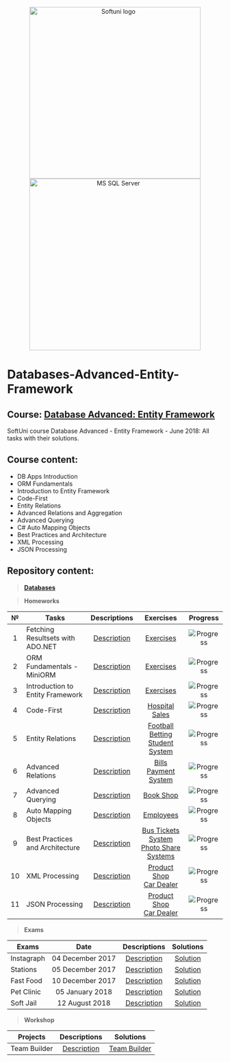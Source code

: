 <p align="center">
	<a href="https://softuni.bg/"><img src="https://www.jobs.bg/assets/logo/2017-09-01/b_6e048c01c340d967f2a6e540e9825d46.png" alt="Softuni logo" width="400" align="center"></a>
	<a href="https://docs.microsoft.com/en-us/ef/"><img src="https://cdn-images-1.medium.com/max/1600/1*19hDux91qpoShfe7tXE5xg.png" alt="MS SQL Server" width="400" align="center"></a>
<p>


# Databases-Advanced-Entity-Framework

## Course: [Database Advanced: Entity Framework](https://softuni.bg/trainings/1972/databases-advanced-entity-framework-june-2018)
SoftUni course Database Advanced - Entity Framework - June 2018: All tasks with their solutions.

## Course content:
- DB Apps Introduction
- ORM Fundamentals
- Introduction to Entity Framework
- Code-First
- Entity Relations
- Advanced Relations and Aggregation
- Advanced Querying 
- C# Auto Mapping Objects
- Best Practices and Architecture
- XML Processing
- JSON Processing

## Repository content:

> **[Databases](https://github.com/dobroslav-atanasov/Databases-Advanced-Entity-Framework/tree/master/Databases)**

> **Homeworks**

№	|Tasks										|Descriptions																										|Exercises																																		|Progress																														
:--:|-------------------------------------------|:-----------------------------------------------------------------------------------------------------------------:|:---------------------------------------------------------------------------------------------------------------------------------------------:|:---------------:
1	|Fetching Resultsets with ADO.NET			|[Description](https://github.com/dobroslav-atanasov/Databases-Advanced-Entity-Framework/tree/master/Resources)		|[Exercises](https://github.com/dobroslav-atanasov/Databases-Advanced-Entity-Framework/tree/master/01.FetchingResultsetsWithADO.NET)			|![Progress](http://progressed.io/bar/100?title=completed)
2	|ORM Fundamentals - MiniORM					|[Description](https://github.com/dobroslav-atanasov/Databases-Advanced-Entity-Framework/tree/master/Resources)		|[Exercises](https://github.com/dobroslav-atanasov/Databases-Advanced-Entity-Framework/tree/master/02.ORMFundamentals)							|![Progress](http://progressed.io/bar/100?title=completed)
3	|Introduction to Entity Framework			|[Description](https://github.com/dobroslav-atanasov/Databases-Advanced-Entity-Framework/tree/master/Resources)		|[Exercises](https://github.com/dobroslav-atanasov/Databases-Advanced-Entity-Framework/tree/master/03.IntroductionToEntityFramework)			|![Progress](http://progressed.io/bar/100?title=completed)
4	|Code-First									|[Description](https://github.com/dobroslav-atanasov/Databases-Advanced-Entity-Framework/tree/master/Resources)		|[Hospital](https://github.com/dobroslav-atanasov/Databases-Advanced-Entity-Framework/tree/master/04.CodeFirst/Hospital)<br>[Sales](https://github.com/dobroslav-atanasov/Databases-Advanced-Entity-Framework/tree/master/04.CodeFirst/Sales)	|![Progress](http://progressed.io/bar/100?title=completed)
5	|Entity Relations							|[Description](https://github.com/dobroslav-atanasov/Databases-Advanced-Entity-Framework/tree/master/Resources)		|[Football Betting](https://github.com/dobroslav-atanasov/Databases-Advanced-Entity-Framework/tree/master/05.EntityRelations/FootballBetting)<br>[Student System](https://github.com/dobroslav-atanasov/Databases-Advanced-Entity-Framework/tree/master/05.EntityRelations/StudentSystem)		|![Progress](http://progressed.io/bar/100?title=completed)
6	|Advanced Relations							|[Description](https://github.com/dobroslav-atanasov/Databases-Advanced-Entity-Framework/tree/master/Resources)		|[Bills Payment System](https://github.com/dobroslav-atanasov/Databases-Advanced-Entity-Framework/tree/master/06.AdvancedRelations)				|![Progress](http://progressed.io/bar/100?title=completed)
7	|Advanced Querying							|[Description](https://github.com/dobroslav-atanasov/Databases-Advanced-Entity-Framework/tree/master/Resources)		|[Book Shop](https://github.com/dobroslav-atanasov/Databases-Advanced-Entity-Framework/tree/master/07.AdvancedQuerying)							|![Progress](http://progressed.io/bar/100?title=completed)
8	|Auto Mapping Objects						|[Description](https://github.com/dobroslav-atanasov/Databases-Advanced-Entity-Framework/tree/master/Resources)		|[Employees](https://github.com/dobroslav-atanasov/Databases-Advanced-Entity-Framework/tree/master/08.AutoMappingObjects)						|![Progress](http://progressed.io/bar/100?title=completed)
9	|Best Practices and Architecture			|[Description](https://github.com/dobroslav-atanasov/Databases-Advanced-Entity-Framework/tree/master/Resources)		|[Bus Tickets System](https://github.com/dobroslav-atanasov/Databases-Advanced-Entity-Framework/tree/master/09.BestPracticesAndArchitecture/BusTicketsSystem)<br>[Photo Share Systems](https://github.com/dobroslav-atanasov/Databases-Advanced-Entity-Framework/tree/master/09.BestPracticesAndArchitecture/PhotoShare)	|![Progress](http://progressed.io/bar/100?title=completed)
10	|XML Processing								|[Description](https://github.com/dobroslav-atanasov/Databases-Advanced-Entity-Framework/tree/master/Resources)		|[Product Shop](https://github.com/dobroslav-atanasov/Databases-Advanced-Entity-Framework/tree/master/10.XMLProcessing/ProductShop)<br>[Car Dealer](https://github.com/dobroslav-atanasov/Databases-Advanced-Entity-Framework/tree/master/10.XMLProcessing/CarDealer)	|![Progress](http://progressed.io/bar/100?title=completed)
11	|JSON Processing							|[Description](https://github.com/dobroslav-atanasov/Databases-Advanced-Entity-Framework/tree/master/Resources)		|[Product Shop](https://github.com/dobroslav-atanasov/Databases-Advanced-Entity-Framework/tree/master/11.JSONProcessing/ProductShop)<br>[Car Dealer](https://github.com/dobroslav-atanasov/Databases-Advanced-Entity-Framework/tree/master/11.JSONProcessing/CarDealer)			|![Progress](http://progressed.io/bar/100?title=completed)

> **Exams**

Exams				|Date				|Descriptions																																|Solutions
--------------------|:-----------------:|:-----------------------------------------------------------------------------------------------------------------------------------------:|:----------:
Instagraph			|04 December 2017	|[Description](https://github.com/dobroslav-atanasov/Databases-Advanced-Entity-Framework/tree/master/Resources/Exam-04.12.2017-Instagraph)	|[Solution](https://github.com/dobroslav-atanasov/Databases-Advanced-Entity-Framework/tree/master/Exam-04.12.2017-Instagraph)
Stations			|05 December 2017	|[Description](https://github.com/dobroslav-atanasov/Databases-Advanced-Entity-Framework/tree/master/Resources/Exam-05.12.2017-Stations)	|[Solution](https://github.com/dobroslav-atanasov/Databases-Advanced-Entity-Framework/tree/master/Exam-05.12.2017-Stations)
Fast Food			|10 December 2017	|[Description](https://github.com/dobroslav-atanasov/Databases-Advanced-Entity-Framework/tree/master/Resources/Exam-10.12.2017-FastFood)	|[Solution](https://github.com/dobroslav-atanasov/Databases-Advanced-Entity-Framework/tree/master/Exam-10.12.2018-FastFood)
Pet Clinic			|05 January 2018	|[Description](https://github.com/dobroslav-atanasov/Databases-Advanced-Entity-Framework/tree/master/Resources/Exam-05.01.2018-PetClinic)	|[Solution](https://github.com/dobroslav-atanasov/Databases-Advanced-Entity-Framework/tree/master/Exam-05.01.2018-PetClinic)
Soft Jail			|12 August 2018		|[Description](https://github.com/dobroslav-atanasov/Databases-Advanced-Entity-Framework/tree/master/Resources/Exam-12.08.2018-SoftJail)	|[Solution](https://github.com/dobroslav-atanasov/Databases-Advanced-Entity-Framework/tree/master/Exam-12.08.2018-SoftJail)

> **Workshop**

Projects			|Descriptions																															|Solutions
--------------------|:-------------------------------------------------------------------------------------------------------------------------------------:|:----------:
Team Builder		|[Description](https://github.com/dobroslav-atanasov/Databases-Advanced-Entity-Framework/tree/master/Resources/Workshop-TeamBuilder)	|[Team Builder](https://github.com/dobroslav-atanasov/Databases-Advanced-Entity-Framework/tree/master/Workshop-TeamBuilder)